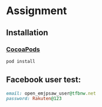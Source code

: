 # Assignment

## Installation
### [CocoaPods](https://cocoapods.org/) 
````ruby
pod install
````

## Facebook user test:
````ruby
email: open_emjpsaw_user@tfbnw.net
password: Rakuten@123
````
